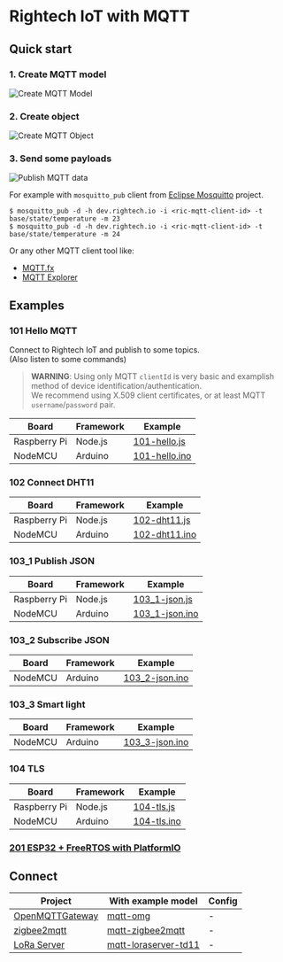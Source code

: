 # Rightech IoT with MQTT

## Quick start

### 1. Create MQTT model

![Create MQTT Model](../.assets/mqtt-create-model.gif)


### 2. Create object

![Create MQTT Object](../.assets/mqtt-create-object.gif)


### 3. Send some payloads

![Publish MQTT data](../.assets/mqtt-send-data.gif)

For example with `mosquitto_pub` client from [Eclipse Mosquitto](https://mosquitto.org/download/) project.

```console
$ mosquitto_pub -d -h dev.rightech.io -i <ric-mqtt-client-id> -t base/state/temperature -m 23
$ mosquitto_pub -d -h dev.rightech.io -i <ric-mqtt-client-id> -t base/state/temperature -m 24
```

Or any other MQTT client tool like:
 - [MQTT.fx](https://mqttfx.jensd.de/)
 - [MQTT Explorer](https://mqtt-explorer.com/)


## Examples

### 101  Hello MQTT

Connect to Rightech IoT and publish to some topics.  
  (Also listen to some commands)

> **WARNING**: Using only MQTT `clientId` is very basic and examplish method of device identification/authentication.  
We recommend using X.509 client certificates, or at least MQTT `username`/`password` pair.

| Board          | Framework   |  Example
| -------------- | ----------- | ----------
| Raspberry Pi   | Node.js     | [101-hello.js](./nodejs/101-hello.js)
| NodeMCU        | Arduino     | [101-hello.ino](./arduino/101-hello.ino)


### 102  Connect DHT11

| Board          | Framework   |  Example
| -------------- | ----------- | ----------
| Raspberry Pi   | Node.js     | [102-dht11.js](./nodejs/102-dht11.js)
| NodeMCU        | Arduino     | [102-dht11.ino](./arduino/102-dht11.ino)


### 103_1  Publish JSON

| Board          | Framework   |  Example
| -------------- | ----------- | ----------
| Raspberry Pi   | Node.js     | [103_1-json.js](./nodejs/103-json.js)
| NodeMCU        | Arduino     | [103_1-json.ino](./arduino/103-json.ino)

### 103_2  Subscribe JSON

| Board          | Framework   |  Example
| -------------- | ----------- | ----------
| NodeMCU        | Arduino     | [103_2-json.ino](./arduino/103_2-json.ino)

### 103_3  Smart light

| Board          | Framework   |  Example
| -------------- | ----------- | ----------
| NodeMCU        | Arduino     | [103_3-json.ino](./arduino/103_3-json.ino)


### 104  TLS

| Board          | Framework   |  Example
| -------------- | ----------- | ----------
| Raspberry Pi   | Node.js     | [104-tls.js](./nodejs/104-tls.js)
| NodeMCU        | Arduino     | [104-tls.ino](./arduino/104-tls.ino)


### [201 ESP32 + FreeRTOS with PlatformIO](./freertos#readme)

## Connect

| Project       | With example model     |  Config
| ------------- | ------------- | ----------
| [OpenMQTTGateway](https://github.com/1technophile/OpenMQTTGateway)   | [mqtt-omg](../.ric-models/mqtt-omg.ric-model.json)  | -
| [zigbee2mqtt](https://github.com/Koenkk/zigbee2mqtt)                 | [mqtt-zigbee2mqtt](../.ric-models/mqtt-zigbee2mqtt.ric-model.json)  | -
| [LoRa Server](https://github.com/brocaar/loraserver)                 | [mqtt-loraserver-td11](../.ric-models/mqtt-loraserver-td11.ric-model.json)  | -
